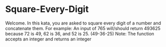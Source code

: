 # Square-Every-Digit
Welcome. In this kata, you are asked to square every digit of a number and concatenate them.  For example: An input of 765 will/should return 493625 because 72 is 49, 62 is 36, and 52 is 25. (49-36-25)  Note: The function accepts an integer and returns an integer

